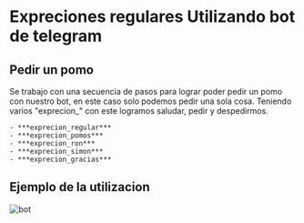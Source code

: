 # Expreciones regulares  Utilizando bot de telegram

## Pedir un pomo 

Se trabajo con una secuencia de pasos para lograr poder pedir un pomo con nuestro bot, en este caso solo podemos pedir una sola cosa. Teniendo varios "exprecion_" con este logramos saludar, pedir y despedirmos.

~~~
- ***exprecion_regular***
- ***exprecion_pomos***
- ***exprecion_ron***
- ***exprecion_simon***
- ***exprecion_gracias***
~~~

## Ejemplo de la utilizacion
![bot](https://github.com/MaRqKiTe/repe/assets/160663852/4a08f594-4130-4eff-861a-c8c02738874b)

